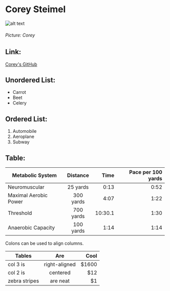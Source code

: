 <!-- Title -->
# Corey Steimel

<!-- Picture -->
![alt text][logo]

[logo]: https://avatars.githubusercontent.com/u/98352247?v=4 "Corey"
###### Picture: Corey

<!-- Link -->
## Link:
[Corey's GitHub](https://github.com/coreysteimelcodeimmersives)

<!-- Unordered List -->
## Unordered List:
* Carrot
* Beet
* Celery

<!-- Ordered List -->
## Ordered List:
1. Automobile
2. Aeroplane
3. Subway

<!-- Table -->
## Table:

| Metabolic System | Distance | Time | Pace per 100 yards |
|------------------|:--------:|-----:|-------------------:|
| Neuromuscular    | 25 yards | 0:13 | 0:52 |
|Maximal Aerobic Power | 300 yards | 4:07 | 1:22 |
| Threshold | 700 yards | 10:30.1 | 1:30 |
| Anaerobic Capacity | 100 yards | 1:14 | 1:14 |

Colons can be used to align columns.

| Tables        | Are           | Cool  |
| ------------- |:-------------:| -----:|
| col 3 is      | right-aligned | $1600 |
| col 2 is      | centered      |   $12 |
| zebra stripes | are neat      |    $1 |
